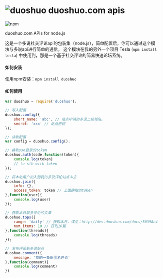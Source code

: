 ![duoshuo](http://ds.cdncache.org/avatar-50/205/32880.jpg) duoshuo.com apis
=========
![npm](https://badge.fury.io/js/duoshuo.png)

duoshuo.com APIs for node.js

这是一个多说社交评论api的包装集（node.js），简单配置后，你可以通过这个模块与多说api进行简单的通信。
这个模块在我的另外一个项目 Tesla (`npm install tesla`) 中使用到，那是一个基于社交评论的简易快速论坛系统。

#### 如何安装

使用npm安装：`npm install duoshuo`

#### 如何使用

````javascript
var duoshuo = require('duoshuo');

// 写入配置
duoshuo.config({
    short_name: 'abc', // 站点申请的多说二级域名。
    secret: 'xxx' // 站点密钥
});

// 读取配置
var config = duoshuo.config();

// 换取sso登录的token
duoshuo.auth(code,function(token){
    console.log(token)
    // to sth with token    
});

// 将本站用户加入到我的多说评论站点中去
duoshuo.join({
    info: {},
    access_token: token // 上面换取的token
},function(user){
    console.log(user)
});

// 获取本日最多评论的文章
duoshuo.tops({
    range: 'daily' // 获取本日，详见：http://dev.duoshuo.com/docs/50398b4b8551ece011000023
    num_items: 10 // 获取10篇
},function(threads){
    console.log(threads)
});

// 发布评论到多说站点
duoshuo.comment({
    message: '我的一条新匿名评论'   
},function(comment){
    console.log(comment)
})

````
